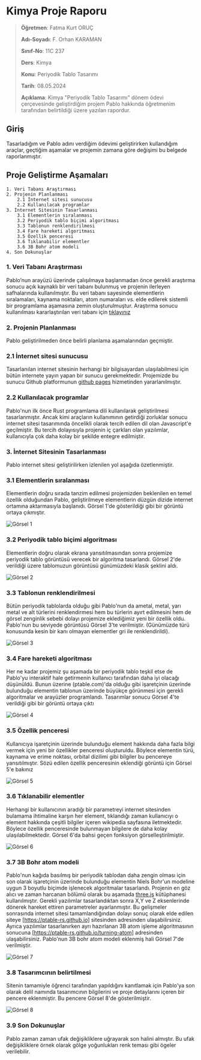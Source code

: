 # Kimya Proje Raporu

> **Öğretmen**: Fatma Kurt ORUÇ
>
> **Adı-Soyadı**: F. Orhan KARAMAN
>
> **Sınıf-No**: 11C 237
>
> **Ders**: Kimya
>
> **Konu**: Periyodik Tablo Tasarımı
>
> **Tarih**: 08.05.2024
>
> **Açıklama**: Kimya "Periyodik Tablo Tasarımı" dönem ödevi çerçevesinde geliştirdiğim projem Pablo hakkında öğretmenim tarafından belirtildiği üzere yazılan rapordur.

## Giriş

Tasarladığım ve Pablo adını verdiğim ödevimi geliştirirken kullandığım araçlar,
geçtiğim aşamalar ve projemin zamana göre değişimi bu belgede raporlanmıştır.

## Proje Geliştirme Aşamaları

```
1. Veri Tabanı Araştırması
2. Projenin Planlanması
    2.1 İnternet sitesi sunucusu
    2.2 Kullanılacak programlar
3. İnternet Sitesinin Tasarlanması
    3.1 Elementlerin sıralanması
    3.2 Periyodik tablo biçimi algoritması
    3.3 Tablonun renklendirilmesi
    3.4 Fare hareketi algoritması
    3.5 Özellik penceresi
    3.6 Tıklanabilir elementler
    3.6 3B Bohr atom modeli
4. Son Dokunuşlar
```

### 1. Veri Tabanı Araştırması

Pablo’nun arayüzü üzerinde çalışılmaya başlanmadan önce gerekli araştırma sonucu açık kaynaklı bir veri tabanı bulunmuş ve projenin ilerleyen safhalarında kullanılmıştır. Bu veri tabanı sayesinde elementlerin sıralamaları, kaynama noktaları, atom numaraları vs. elde edilerek sistemli bir programlama aşamasına zemin oluşturulmuştur. Araştırma sonucu kullanılması kararlaştırılan veri tabanı için [tıklayınız](https://github.com/Bowserinator/Periodic-Table-JSON)

### 2. Projenin Planlanması

Pablo geliştirilmeden önce belirli planlama aşamalarından geçmiştir.

### 2.1 İnternet sitesi sunucusu

Tasarlanılan internet sitesinin herhangi bir bilgisayardan ulaşılabilmesi için
bütün internete yayın yapan bir sunucu gerekmektedir. Projemizde bu sunucu
Github platformunun [github pages](https://pages.github.com) hizmetinden yararlanılmıştır.

### 2.2 Kullanılacak programlar

Pablo'nun ilk önce Rust programlama dili kullanılarak geliştirilmesi tasarlanmıştır.
Ancak kimi araçların kullanımının getirdiği zorluklar sonucu internet sitesi
tasarımında öncelikli olarak tercih edilen dil olan Javascript'e geçilmiştir. Bu tercih dolayısıyla
projenin iç çarkları olan yazılımlar, kullanıcıyla çok daha kolay bir şekilde
entegre edilmiştir.

### 3. İnternet Sitesinin Tasarlanması

Pablo internet sitesi geliştirilirken izlenilen yol aşağıda özetlenmiştir.

### 3.1 Elementlerin sıralanması

Elementlerin doğru sırada tanzim edilmesi projemizden beklenilen en temel
özellik olduğundan Pablo, geliştirilmeye elementlerin düzgün dizide internet
ortamına aktarmasıyla başlanıdı. Görsel 1'de gösterildiği gibi bir görüntü
ortaya çıkmıştır.

![Görsel 1](./assets/download.png)

### 3.2 Periyodik tablo biçimi algoritması

Elementlerin doğru olarak ekrana yansıtılmasından sonra projemize periyodik tablo
görüntüsü verecek bir algoritma tasarlandı. Görsel 2'de verildiği üzere tablomuzun görüntüsü günümüzdeki klasik şeklini aldı.

![Görsel 2](./assets/periyodik-table-bicimi.png)

### 3.3 Tablonun renklendirilmesi

Bütün periyodik tablolarda olduğu gibi Pablo'nun da ametal, metal, yarı metal ve
alt türlerini renklendirmesi hem bu türlerin ayırt edilmesini hem de görsel
zenginlik sebebi dolayı projemize eklediğimiz yeni bir özellik oldu. Pablo'nun
bu seviyede görüntüsü Görsel 3'te verilmiştir. (Günümüzde türü konusunda kesin bir kanı olmayan elementler gri ile renklendirildi).

![Görsel 3](./assets/renkli-tablo.png)

### 3.4 Fare hareketi algoritması

Her ne kadar projemiz şu aşamada bir periyodik tablo teşkil etse de Pablo'yu
interaktif hale getirmenin kullanıcı tarafından daha iyi olacağı düşünüldü.
Bunun üzerine (ptable.com)'da olduğu gibi işaretçinin üzerinde bulunduğu
elementin tablonun üzerinde büyükçe görünmesi için gerekli algoritmalar ve
arayüzler programlandı. Tasarımlar sonucu Görsel 4'te verildiği gibi bir görüntü
ortaya çıktı

![Görsel 4](./assets/hover-ozellik.png)

### 3.5 Özellik penceresi

Kullanıcıya i̇şaretçinin üzerinde bulunduğu element hakkında daha fazla bilgi
vermek için yeni bir özellikler penceresi oluşturuldu. Böylece elementin
türü, kaynama ve erime noktası, orbital dizilimi gibi bilgiler bu pencereye
yansıtılmıştır. Sözü edilen özellik penceresinin eklendiği görüntü için Görsel 5'e bakınız

![Görsel 5](./assets/ozellik-penceresi.png)

### 3.6 Tıklanabilir elementler

Herhangi bir kullanıcının aradığı bir parametreyi internet sitesinden bulamama
ihtimaline karşın her element, tıklandığı zaman kullanıcıyı o element hakkında
çeşitli bilgiler içeren wikipedia sayfasına iletmektedir. Böylece özellik
penceresinde bulunmayan bilgilere de daha kolay ulaşılabilmektedir. Görsel 6'da bahsi geçen fonksiyon görselleştirilmiştir.

![Görsel 6](./assets/wiki-fonksiyon.png)

### 3.7 3B Bohr atom modeli

Pablo'nun kağıda basılmış bir periyodik tablodan daha zengin olması için son
olarak işaretçinin üzerinde bulunduğu elementin Niels Bohr'un modeline uygun
3 boyutlu biçimde işlenecek algoritmalar tasarlandı. Projenin en göz alıcı ve
zaman harcanan bölümü olarak bu aşamada [three.js](https://threejs.org/) kütüphanesi
kullanılmıştır. Gerekli yazılımlar tasarlandıktan sonra X,Y ve Z eksenlerinde
dönerek hareket ettiren parametreler ayarlanmıştır. Bu gelişmeler sonrasında
internet sitesi tamamlandığından dolayı sonuç olarak elde edilen siteye
[https://ptable-rs.github.io] sitesinden adresinden ulaşabilirsiniz. Ayrıca
yazılımlar tasarlanırken ayrı hazırlanan 3B atom işleme algoritmasının sonucuna
[https://ptable-rs.github.io/turning-atom] adresinden ulaşabilirsiniz. Pablo'nun 3B bohr atom modeli eklenmiş hali Görsel 7'de verilmiştir.

![Görsel 7](./assets/3b-bohr-atom.png)

### 3.8 Tasarımcının belirtilmesi

Sitenin tamamiyle öğrenci tarafından yapıldığını kanıtlamak için Pablo'ya son olarak delil namında tasarımcının bilgilerini ve proje detaylarını içeren bir pencere eklenmiştir. Bu pencere Görsel 8'de gösterilmiştir.

![Görsel 8](./assets/delil.png)

### 3.9 Son Dokunuşlar

Pablo zaman zaman ufak değişikliklere uğrayarak son halini almıştır. Bu ufak değişikliklere örnek olarak gölge yoğunlukları renk teması gibi ögeler verilebilir.
